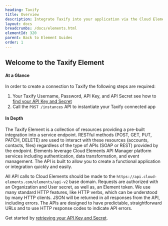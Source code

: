 ```yaml
---
heading: Taxify
title: Overview
description: Integrate Taxify into your application via the Cloud Elements APIs.
layout: docs
breadcrumbs: /docs/elements.html
elementId: 320
parent: Back to Element Guides
order: 1
---
```


## Welcome to the Taxify Element


#### At a Glance

In order to create a connection to Taxify the following steps are required:

1. Your Taxify Username, Password, API Key, and API Secret see how to [find your API Key and Secret](taxify-endpoint-setup.html)
2. Call the `POST /instances` API to instantiate your Taxify connected app

#### In Depth

The Taxify Element is a collection of resources providing a pre-built integration into a service endpoint. RESTful methods (POST, GET, PUT, PATCH, DELETE) are used to interact with these resources (accounts, contacts, files) regardless of the type of APIs (SOAP or REST) provided by the endpoint. Elements leverage Cloud Elements API Manager platform services including authentication, data transformation, and event management.  The API is built to allow you to create a functional application or integration quickly and easily.

All API calls to Cloud Elements should be made to the `https://api.cloud-elements.com/elements/api-v2` base domain. Requests are authorized with an Organization and User secret, as well as, an Element token.  We use many standard HTTP features, like HTTP verbs, which can be understood by many HTTP clients. JSON will be returned in all responses from the API, including errors. The APIs are designed to have predictable, straightforward URLs and to use HTTP response codes to indicate API errors.

Get started by [retrieving your API Key and Secret](taxify-endpoint-setup.html).
